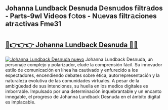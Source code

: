 ## Johanna Lundback Desnuda D𝚎sn𝚞dos filtr𝚊dos - Parts-9wl Vid𝚎os f𝚘tos - N𝚞evas filtr𝚊ciones atr𝚊ctivas Fme31

# <h2><a href="http://mb7au8.tromn.icu/?c=Johanna+Lundback+Desnuda">🔗👉👉👉 Johanna Lundback Desnuda 🔗🔗</a></h2>

[![Johanna Lundback Desnuda nuevo](https://i.imgur.com/pEAQMta.gif)](http://mb7au8.tromn.icu/?c=Johanna+Lundback+Desnuda)
Johanna Lundback Desnuda, un personaje complejo y polarizador, elude la comprensión fácil. Su innovador estilo de comunicación en línea ha cautivado y enfurecido a los espectadores, encendiendo debates sobre ética, autorrepresentación y la naturaleza evolutiva de las comunidades virtuales. A pesar de la ambigüedad de sus intenciones, su huella en los medios digitales es imborrable. Impulsado por una determinación inquebrantable y un encanto innegable, el progreso de Johanna Lundback Desnuda en el ámbito digital es implacable.
